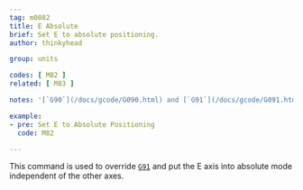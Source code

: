 ```yaml
---
tag: m0082
title: E Absolute
brief: Set E to absolute positioning.
author: thinkyhead

group: units

codes: [ M82 ]
related: [ M83 ]

notes: '[`G90`](/docs/gcode/G090.html) and [`G91`](/docs/gcode/G091.html) clear this mode.'

example:
- pre: Set E to Absolute Positioning
  code: M82

---
```


This command is used to override [`G91`](/docs/gcode/G091.html) and put the E axis into absolute mode independent of the other axes.
